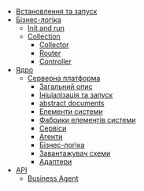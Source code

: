 - [Встановлення та запуск]()
- [Бізнес-логіка]()
  - [Init and run]()
  - [Collection]()
    - [Collector](./server-business-logic/collector.md)
    - [Router](./server-business-logic/router.md)
    - [Controller](./server-business-logic/controller.md)
- [Ядро](main.md)
  - [Серверна платформа](server-platform/server-platform.md)
    - [Загальний опис](server-platform/common-description.md)
    - [Ініціалізація та запуск](server-platform/init-platform.md)
    - [abstract documents](server-platform/abstract-documents.md)
    - [Елементи системи](server-platform/server-elements.md)
    - [Фабрики елементів системи](server-platform/factories.md)
    - [Сервіси](server-platform/services.md)
    - [Агенти](server-platform/agents.md)
    - [Бізнес-логіка](server-platform/business-logic.md)
    - [Завантажувач схеми](server-platform/schema-loader.md)
    - [Адаптери](server-platform/adapters.md)
- [API]()
  - [Business Agent](./api/business-agent.md)